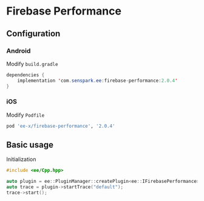 # Firebase Performance
## Configuration
### Android
Modify `build.gradle`
```java
dependencies {
    implementation 'com.senspark.ee:firebase-performance:2.0.4'
}
```

### iOS
Modify `Podfile`
```ruby
pod 'ee-x/firebase-performance', '2.0.4'
```

## Basic usage
Initialization
```cpp
#include <ee/Cpp.hpp>

auto plugin = ee::PluginManager::createPlugin<ee::IFirebasePerformance>();
auto trace = plugin->startTrace("default");
trace->start();
```